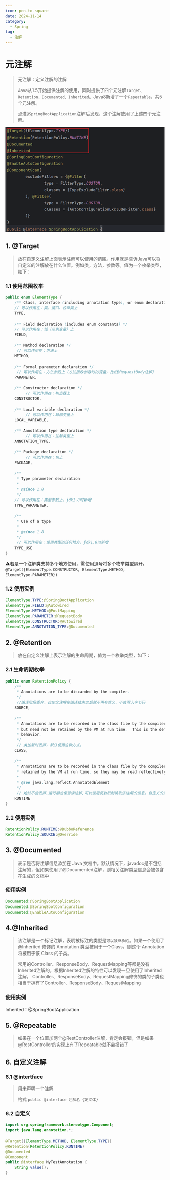 ```yaml
---
icon: pen-to-square
date: 2024-11-14
category:
  - Spring
tag:
  - 注解
---
```

# 元注解

> 元注解：定义注解的注解
>
> Java从1.5开始提供注解的使用，同时提供了四个元注解`Target、Retention、Documented、Inherited`。Java8新增了一个`Repeatable`，共5个元注解。
>
> 点进`@SpringBootApplication`注解后发现，这个注解使用了上述四个元注解。

<!-- more -->

<img src="元注解.assets\image-20241113221541532.png" alt="image-20241113221541532" style="zoom: 67%;" />

## 1. @Target

>  放在自定义注解上面表示注解可以使用的范围。作用就是告诉Java可以将自定义的注解放在什么位置。例如类，方法，参数等。值为一个枚举类型，如下：

### 1.1 使用范围枚举

```java 
public enum ElementType {
    /** Class, interface (including annotation type), or enum declaration */
    // 可以作用在：类、接口、枚举类上
    TYPE,

    /** Field declaration (includes enum constants) */
    // 可以作用在：域（示例变量）上
    FIELD,

    /** Method declaration */
     // 可以作用在：方法上
    METHOD,

    /** Formal parameter declaration */
     // 可以作用在：方法参数上（方法接收参数时的变量，比如@RequestBody注解）
    PARAMETER,

    /** Constructor declaration */
         // 可以作用在：构造器上
    CONSTRUCTOR,

    /** Local variable declaration */
         // 可以作用在：局部变量上
    LOCAL_VARIABLE,

    /** Annotation type declaration */
         // 可以作用在：注解类型上
    ANNOTATION_TYPE,

    /** Package declaration */
         // 可以作用在：包上
    PACKAGE,

    /**
     * Type parameter declaration
     *
     * @since 1.8
     */
    // 可以作用在：类型参数上，jdk1.8时新增
    TYPE_PARAMETER,

    /**
     * Use of a type
     *
     * @since 1.8
     */
     // 可以作用在：使用类型的任何地方，jdk1.8时新增
    TYPE_USE
}
```

:warning:若是一个注解类支持多个地方使用，需使用逗号将多个枚举类型隔开。`@Target({ElementType.CONSTRUCTOR, ElementType.METHOD, ElementType.PARAMETER})`

### 1.2 使用实例

```java
ElementType.TYPE:@SpringBootApplication
ElementType.FIELD:@Autowired
ElementType.METHOD:@PostMapping
ElementType.PARAMETER:@RequestBody
ElementType.CONSTRUCTOR:@Autowired
ElementType.ANNOTATION_TYPE:@Documented
```

## 2. @Retention

> 放在自定义注解上表示注解的生命周期，值为一个枚举类型，如下：

### 2.1 生命周期枚举

```java
public enum RetentionPolicy {
    /**
     * Annotations are to be discarded by the compiler.
     */
     //编译阶段丢弃，自定义注解在编译结束之后就不再有意义，不会写入字节码
    SOURCE,

    /**
     * Annotations are to be recorded in the class file by the compiler
     * but need not be retained by the VM at run time.  This is the default
     * behavior.
     */
     // 类加载时丢弃，默认使用这种方式。
    CLASS,

    /**
     * Annotations are to be recorded in the class file by the compiler and
     * retained by the VM at run time, so they may be read reflectively.
     *
     * @see java.lang.reflect.AnnotatedElement
     */
     // 始终不会丢弃,运行期也保留读注解,可以使用反射机制读取该注解的信息。自定义的注解通常使用这种方式
    RUNTIME
}
```

### 2.2 使用实例

```java
RetentionPolicy.RUNTIME:@DubboReference
RetentionPolicy.SOURCE:@Override
```

## 3. @Documented

> 表示是否将注解信息添加在 Java 文档中。默认情况下，javadoc是不包括注解的，但如果使用了@Documented注解，则相关注解类型信息会被包含在生成的文档中

### 使用实例

```java
Documented:@SpringBootApplication
Documented:@SpringBootConfiguration
Documented:@EnableAutoConfiguration
```

## 4.@Inherited

> 该注解是一个标记注解，表明被标注的类型是`可以被继承的`。如果一个使用了 @Inherited 修饰的 Annotation 类型被用于一个Class，则这个 Annotation 将被用于该 Class 的子类。
>
> 常用的Controller、ResponseBody、RequestMapping等都是没有Inherited注解的，根据Inherited注解的特性可以发现一旦使用了Inherited注解， Controller、ResponseBody、RequestMapping修饰的类的子类也相当于拥有了Controller、ResponseBody、RequestMapping

### 使用实例

Inherited：@SpringBootApplication

## 5. @Repeatable

> 如果在一个位置加两个@RestController注解，肯定会报错，但是如果@RestController的实现上有了Repeatable就不会报错了

## 6. 自定义注解

### 6.1 @intertface

> 用来声明一个注解
>
> 格式 `public @interface 注解名 {定义体}`

### 6.2 自定义

```java 
import org.springframework.stereotype.Component;
import java.lang.annotation.*;
 
@Target({ElementType.METHOD, ElementType.TYPE})
@Retention(RetentionPolicy.RUNTIME)
@Documented
@Component
public @interface MyTestAnnotation {
    String value();
}
```

